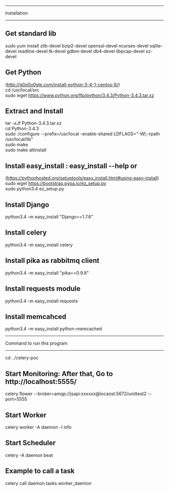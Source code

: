 ********************************************************************
Installation
********************************************************************
## Get standard lib
sudo yum install zlib-devel bzip2-devel openssl-devel ncurses-devel sqlite-devel readline-devel tk-devel gdbm-devel db4-devel libpcap-devel xz-devel<br>

## Get Python
(http://g0o0o0gle.com/install-python-3-4-1-centos-6/) <br>
cd /usr/local/src<br>
sudo wget https://www.python.org/ftp/python/3.4.3/Python-3.4.3.tar.xz<br>

## Extract and Install
tar -xJf Python-3.4.3.tar.xz<br>
cd Python-3.4.3<br>
sudo ./configure --prefix=/usr/local -enable-shared LDFLAGS="-Wl,-rpath /usr/local/lib"<br>
sudo make<br>
sudo make altinstall<br>

## Install easy_install : easy_install --help or 
(https://pythonhosted.org/setuptools/easy_install.html#using-easy-install)<br>
sudo wget https://bootstrap.pypa.io/ez_setup.py<br>
sudo python3.4 ez_setup.py<br> 

## Install Django
python3.4 -m easy_install "Django==1.7.6"<br>

## Install celery
python3.4 -m easy_install celery<br>

## Install pika as rabbitmq client
python3.4 -m easy_install "pika==0.9.8"<br>

## Install requests module
python3.4 -m easy_install requests<br>

## Install memcahced
python3.4 -m easy_install python-memcached <br>


********************************************************************
Command to run this program
********************************************************************
cd ../celery-poc<br>

## Start Monitoring: After that, Go to http://localhost:5555/
celery flower --broker=amqp://jsapi:xxxxxx@locaost:5672/unittest2 --port=5555<br>

## Start Worker
celery worker -A daemon -l info <br>

## Start Scheduler
celery -A daemon beat<br>

## Example to call a task
celery call daemon.tasks.worker_daemon<br>


